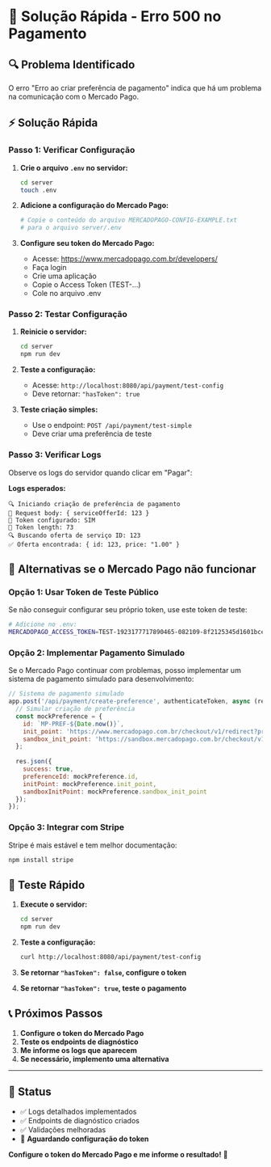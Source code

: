 # 🚨 Solução Rápida - Erro 500 no Pagamento

## 🔍 **Problema Identificado**

O erro "Erro ao criar preferência de pagamento" indica que há um problema na comunicação com o Mercado Pago.

## ⚡ **Solução Rápida**

### **Passo 1: Verificar Configuração**

1. **Crie o arquivo `.env` no servidor:**
   ```bash
   cd server
   touch .env
   ```

2. **Adicione a configuração do Mercado Pago:**
   ```bash
   # Copie o conteúdo do arquivo MERCADOPAGO-CONFIG-EXAMPLE.txt
   # para o arquivo server/.env
   ```

3. **Configure seu token do Mercado Pago:**
   - Acesse: https://www.mercadopago.com.br/developers/
   - Faça login
   - Crie uma aplicação
   - Copie o Access Token (TEST-...)
   - Cole no arquivo .env

### **Passo 2: Testar Configuração**

1. **Reinicie o servidor:**
   ```bash
   cd server
   npm run dev
   ```

2. **Teste a configuração:**
   - Acesse: `http://localhost:8080/api/payment/test-config`
   - Deve retornar: `"hasToken": true`

3. **Teste criação simples:**
   - Use o endpoint: `POST /api/payment/test-simple`
   - Deve criar uma preferência de teste

### **Passo 3: Verificar Logs**

Observe os logs do servidor quando clicar em "Pagar":

**Logs esperados:**
```
🔍 Iniciando criação de preferência de pagamento
📝 Request body: { serviceOfferId: 123 }
🔑 Token configurado: SIM
🔑 Token length: 73
🔍 Buscando oferta de serviço ID: 123
✅ Oferta encontrada: { id: 123, price: "1.00" }
```

## 🔧 **Alternativas se o Mercado Pago não funcionar**

### **Opção 1: Usar Token de Teste Público**

Se não conseguir configurar seu próprio token, use este token de teste:

```bash
# Adicione no .env:
MERCADOPAGO_ACCESS_TOKEN=TEST-1923177717890465-082109-8f2125345d1601bce3a067b6eb1258c1-810345213
```

### **Opção 2: Implementar Pagamento Simulado**

Se o Mercado Pago continuar com problemas, posso implementar um sistema de pagamento simulado para desenvolvimento:

```javascript
// Sistema de pagamento simulado
app.post('/api/payment/create-preference', authenticateToken, async (req, res) => {
  // Simular criação de preferência
  const mockPreference = {
    id: `MP-PREF-${Date.now()}`,
    init_point: 'https://www.mercadopago.com.br/checkout/v1/redirect?pref_id=mock',
    sandbox_init_point: 'https://sandbox.mercadopago.com.br/checkout/v1/redirect?pref_id=mock'
  };
  
  res.json({
    success: true,
    preferenceId: mockPreference.id,
    initPoint: mockPreference.init_point,
    sandboxInitPoint: mockPreference.sandbox_init_point
  });
});
```

### **Opção 3: Integrar com Stripe**

Stripe é mais estável e tem melhor documentação:

```bash
npm install stripe
```

## 🧪 **Teste Rápido**

1. **Execute o servidor:**
   ```bash
   cd server
   npm run dev
   ```

2. **Teste a configuração:**
   ```bash
   curl http://localhost:8080/api/payment/test-config
   ```

3. **Se retornar `"hasToken": false`, configure o token**
4. **Se retornar `"hasToken": true`, teste o pagamento**

## 📞 **Próximos Passos**

1. **Configure o token do Mercado Pago**
2. **Teste os endpoints de diagnóstico**
3. **Me informe os logs que aparecem**
4. **Se necessário, implemento uma alternativa**

---

## 🎯 **Status**

- ✅ Logs detalhados implementados
- ✅ Endpoints de diagnóstico criados
- ✅ Validações melhoradas
- 🔧 **Aguardando configuração do token**

**Configure o token do Mercado Pago e me informe o resultado!** 🚀
